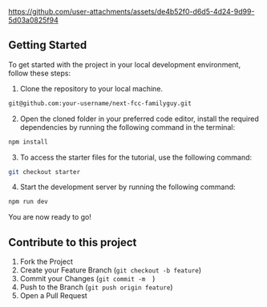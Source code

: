 <div id="top"></div>

<!-- PROJECT LOGO -->


https://github.com/user-attachments/assets/de4b52f0-d6d5-4d24-9d99-5d03a0825f94



## Getting Started

To get started with the project in your local development environment, follow
these steps:

1. Clone the repository to your local machine.

```bash
git@github.com:your-username/next-fcc-familyguy.git
```

2. Open the cloned folder in your preferred code editor, install the required
   dependencies by running the following command in the terminal:

```bash
npm install
```

3. To access the starter files for the tutorial, use the following command:

```bash
git checkout starter
```

4. Start the development server by running the following command:

```bash
npm run dev
```

You are now ready to go!

## Contribute to this project



1. Fork the Project
2. Create your Feature Branch (`git checkout -b feature`)
3. Commit your Changes (`git commit -m  `)
4. Push to the Branch (`git push origin feature`)
5. Open a Pull Request
